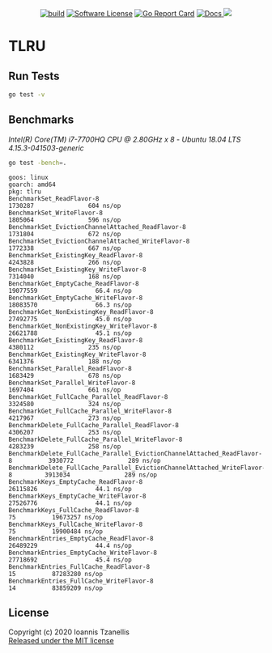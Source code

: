 <p align="center">
  <p align="center">
  <a href="https://travis-ci.org/jahnestacado/go-tlru"><img alt="build"
  src="https://travis-ci.org/jahnestacado/go-tlru.svg?branch=master"></a>
    <a href="https://github.com/jahnestacado/go-tlru/blob/master/LICENSE"><img alt="Software License" src="https://img.shields.io/github/license/mashape/apistatus.svg?style=flat-square"></a>
    <a href="https://goreportcard.com/report/github.com/jahnestacado/go-tlru"><img alt="Go Report Card" src="https://goreportcard.com/badge/github.com/jahnestacado/go-tlru?style=flat-square&fuckgithubcache=1"></a>
    <a href="https://godoc.org/github.com/jahnestacado/go-tlru">
        <img alt="Docs" src="https://img.shields.io/badge/godoc-reference-blue.svg?style=flat-square">
    </a>
    <a href="https://codecov.io/gh/jahnestacado/go-tlru">
  <img src="https://codecov.io/gh/jahnestacado/go-tlru/branch/master/graph/badge.svg" />
</a>
  </p>
</p>

# TLRU

## Run Tests

```sh
go test -v
```

## Benchmarks

_Intel(R) Core(TM) i7-7700HQ CPU @ 2.80GHz x 8_ - _Ubuntu 18.04 LTS 4.15.3-041503-generic_

```sh
go test -bench=.
```

```
goos: linux
goarch: amd64
pkg: tlru
BenchmarkSet_ReadFlavor-8                                                        1730287               604 ns/op
BenchmarkSet_WriteFlavor-8                                                       1805064               596 ns/op
BenchmarkSet_EvictionChannelAttached_ReadFlavor-8                                1731804               672 ns/op
BenchmarkSet_EvictionChannelAttached_WriteFlavor-8                               1772338               667 ns/op
BenchmarkSet_ExistingKey_ReadFlavor-8                                            4243828               266 ns/op
BenchmarkSet_ExistingKey_WriteFlavor-8                                           7314040               168 ns/op
BenchmarkGet_EmptyCache_ReadFlavor-8                                            19077559                66.4 ns/op
BenchmarkGet_EmptyCache_WriteFlavor-8                                           18083570                66.3 ns/op
BenchmarkGet_NonExistingKey_ReadFlavor-8                                        27492775                45.0 ns/op
BenchmarkGet_NonExistingKey_WriteFlavor-8                                       26621788                45.1 ns/op
BenchmarkGet_ExistingKey_ReadFlavor-8                                            4380112               235 ns/op
BenchmarkGet_ExistingKey_WriteFlavor-8                                           6341376               188 ns/op
BenchmarkSet_Parallel_ReadFlavor-8                                               1683429               678 ns/op
BenchmarkSet_Parallel_WriteFlavor-8                                              1697404               661 ns/op
BenchmarkGet_FullCache_Parallel_ReadFlavor-8                                     3324580               324 ns/op
BenchmarkGet_FullCache_Parallel_WriteFlavor-8                                    4217967               273 ns/op
BenchmarkDelete_FullCache_Parallel_ReadFlavor-8                                  4306207               253 ns/op
BenchmarkDelete_FullCache_Parallel_WriteFlavor-8                                 4283239               258 ns/op
BenchmarkDelete_FullCache_Parallel_EvictionChannelAttached_ReadFlavor-8          3930772               289 ns/op
BenchmarkDelete_FullCache_Parallel_EvictionChannelAttached_WriteFlavor-8         3913034               289 ns/op
BenchmarkKeys_EmptyCache_ReadFlavor-8                                           26115826                44.1 ns/op
BenchmarkKeys_EmptyCache_WriteFlavor-8                                          27526776                44.1 ns/op
BenchmarkKeys_FullCache_ReadFlavor-8                                                  75          19673257 ns/op
BenchmarkKeys_FullCache_WriteFlavor-8                                                 75          19900484 ns/op
BenchmarkEntries_EmptyCache_ReadFlavor-8                                        26489229                44.4 ns/op
BenchmarkEntries_EmptyCache_WriteFlavor-8                                       27718692                45.4 ns/op
BenchmarkEntries_FullCache_ReadFlavor-8                                               15          87283280 ns/op
BenchmarkEntries_FullCache_WriteFlavor-8                                              14          83859209 ns/op
```

## License

Copyright (c) 2020 Ioannis Tzanellis<br>
[Released under the MIT license](https://github.com/jahnestacado/go-tlru/blob/master/LICENSE)

